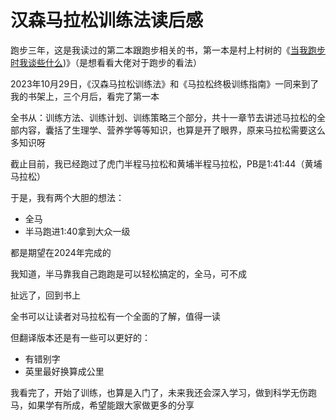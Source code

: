 # 汉森马拉松训练法读后感
跑步三年，这是我读过的第二本跟跑步相关的书，第一本是村上村树的《[当我跑步时我谈些什么](../2023/当我跑步时我谈些什么.md))》（是想看看大佬对于跑步的看法）

2023年10月29日，《汉森马拉松训练法》和《马拉松终极训练指南》一同来到了我的书架上，三个月后，看完了第一本

全书从：训练方法、训练计划、训练策略三个部分，共十一章节去讲述马拉松的全部内容，囊括了生理学、营养学等等知识，也算是开了眼界，原来马拉松需要这么多知识呀

截止目前，我已经跑过了虎门半程马拉松和黄埔半程马拉松，PB是1:41:44（黄埔马拉松）

于是，我有两个大胆的想法：
- 全马
- 半马跑进1:40拿到大众一级

都是期望在2024年完成的

我知道，半马靠我自己跑跑是可以轻松搞定的，全马，可不成

扯远了，回到书上

全书可以让读者对马拉松有一个全面的了解，值得一读

但翻译版本还是有一些可以更好的：
- 有错别字
- 英里最好换算成公里

我看完了，开始了训练，也算是入门了，未来我还会深入学习，做到科学无伤跑马，如果学有所成，希望能跟大家做更多的分享